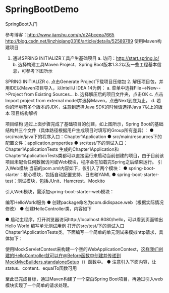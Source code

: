 # SpringBootDemo
SpringBoot入门

参考博客：http://www.jianshu.com/p/d24bceea7665
                 http://blog.csdn.net/linzhiqiang0316/article/details/52589789
使用Maven构建项目
  1. 通过SPRING INITIALIZR工具产生基础项目
      a. 访问：http://start.spring.io/
      b. 选择构建工具Maven Project、Spring Boot版本1.3.2以及一些工程基本信息，可参考下图所示

       
SPRING INITIALIZR
      c. 点击Generate Project下载项目压缩包
  2. 解压项目包，并用IDE以Maven项目导入，以IntelliJ IDEA 14为例：
      a. 菜单中选择File-->New-->Project from Existing Sources...
      b. 选择解压后的项目文件夹，点击OK
      c. 点击Import project from external model并选择Maven，点击Next到底为止。
      d. 若你的环境有多个版本的JDK，注意到选择Java SDK的时候请选择Java 7以上的版本
项目结构解析


项目结构
通过上面步骤完成了基础项目的创建，如上图所示，Spring Boot的基础结构共三个文件（具体路径根据用户生成项目时填写的Group所有差异）：
  ● src/main/java下的程序入口：Chapter1Application
  ● src/main/resources下的配置文件：application.properties
  ● src/test/下的测试入口：Chapter1ApplicationTests
生成的Chapter1Application和Chapter1ApplicationTests类都可以直接运行来启动当前创建的项目，由于目前该项目未配合任何数据访问或Web模块，程序会在加载完Spring之后结束运行。
引入Web模块
当前的pom.xml内容如下，仅引入了两个模块：
  ● spring-boot-starter：核心模块，包括自动配置支持、日志和YAML
  ● spring-boot-starter-test：测试模块，包括JUnit、Hamcrest、Mockito

引入Web模块，需添加spring-boot-starter-web模块：
   


编写HelloWorld服务
  ● 创建package命名为com.didispace.web（根据实际情况修改）
  ● 创建HelloController类，内容如下

  ● 启动主程序，打开浏览器访问http://localhost:8080/hello，可以看到页面输出Hello World
编写单元测试用例
打开的src/test/下的测试入口Chapter1ApplicationTests类。下面编写一个简单的单元测试来模拟http请求，具体如下：

使用MockServletContext来构建一个空的WebApplicationContext，这样我们创建的HelloController就可以在@Before函数中创建并传递到MockMvcBuilders.standaloneSetup（）函数中。
  ● 注意引入下面内容，让status、content、equalTo函数可用

至此已完成目标，通过Maven构建了一个空白Spring Boot项目，再通过引入web模块实现了一个简单的请求处理。
